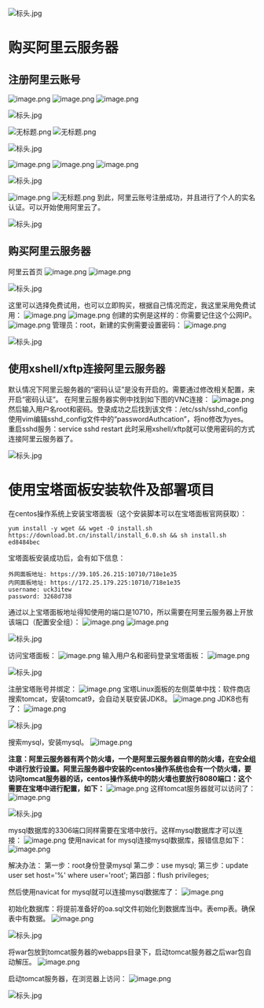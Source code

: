 ![标头.jpg](https://cdn.nlark.com/yuque/0/2023/jpeg/21376908/1692002570088-3338946f-42b3-4174-8910-7e749c31e950.jpeg#averageHue=%23f9f8f8&clientId=uc5a67c34-8a0d-4&from=paste&height=78&id=btjvR&originHeight=78&originWidth=1400&originalType=binary&ratio=1&rotation=0&showTitle=false&size=23158&status=done&style=shadow&taskId=u98709943-fd0b-4e51-821c-a3fc0aef219&title=&width=1400)
# 购买阿里云服务器
## 注册阿里云账号
![image.png](https://cdn.nlark.com/yuque/0/2023/png/21376908/1690343104889-d5a79aa1-5531-4dfe-931a-570d733b5c8f.png#averageHue=%23fbf8f6&clientId=ucbef7c07-5cc7-4&from=paste&height=367&id=u14853d11&originHeight=367&originWidth=832&originalType=binary&ratio=1&rotation=0&showTitle=false&size=65547&status=done&style=shadow&taskId=u71429d74-6b04-4c5b-8180-1dd721e5cbb&title=&width=832)
![image.png](https://cdn.nlark.com/yuque/0/2023/png/21376908/1690343146432-07d1d822-cd26-4cf3-8ee9-484874ba6719.png#averageHue=%23ede5dc&clientId=ucbef7c07-5cc7-4&from=paste&height=428&id=u75c9141a&originHeight=428&originWidth=1895&originalType=binary&ratio=1&rotation=0&showTitle=false&size=179229&status=done&style=shadow&taskId=ub023a55b-1b75-4109-8d49-1ba394f0724&title=&width=1895)
![image.png](https://cdn.nlark.com/yuque/0/2023/png/21376908/1690343197479-24cb1df5-a491-4a71-9714-44a962d9be8c.png#averageHue=%23f4ede7&clientId=ucbef7c07-5cc7-4&from=paste&height=725&id=u9765f88f&originHeight=725&originWidth=1740&originalType=binary&ratio=1&rotation=0&showTitle=false&size=356088&status=done&style=shadow&taskId=ud5f0d3fd-72b9-4199-8526-17c2293dbaf&title=&width=1740)

![标头.jpg](https://cdn.nlark.com/yuque/0/2023/jpeg/21376908/1692002570088-3338946f-42b3-4174-8910-7e749c31e950.jpeg#averageHue=%23f9f8f8&clientId=uc5a67c34-8a0d-4&from=paste&height=78&id=ZTNWm&originHeight=78&originWidth=1400&originalType=binary&ratio=1&rotation=0&showTitle=false&size=23158&status=done&style=shadow&taskId=u98709943-fd0b-4e51-821c-a3fc0aef219&title=&width=1400)

![无标题.png](https://cdn.nlark.com/yuque/0/2023/png/21376908/1690343625845-10aa1357-7fda-47c5-9652-e5220a0ac73e.png#averageHue=%23f3ede9&clientId=ucbef7c07-5cc7-4&from=paste&height=526&id=u7479d1fc&originHeight=526&originWidth=790&originalType=binary&ratio=1&rotation=0&showTitle=false&size=45512&status=done&style=shadow&taskId=udd58f28b-55fa-4761-a357-8d13401e504&title=&width=790)
![无标题.png](https://cdn.nlark.com/yuque/0/2023/png/21376908/1690343675300-2cfe0d16-a96c-4b60-8d57-fecb721ace09.png#averageHue=%23fef6f0&clientId=ucbef7c07-5cc7-4&from=paste&height=506&id=u482c2d26&originHeight=506&originWidth=762&originalType=binary&ratio=1&rotation=0&showTitle=false&size=13023&status=done&style=shadow&taskId=uf1fa1f9b-6861-4baf-8944-43a24899252&title=&width=762)

![标头.jpg](https://cdn.nlark.com/yuque/0/2023/jpeg/21376908/1692002570088-3338946f-42b3-4174-8910-7e749c31e950.jpeg#averageHue=%23f9f8f8&clientId=uc5a67c34-8a0d-4&from=paste&height=78&id=xbiX7&originHeight=78&originWidth=1400&originalType=binary&ratio=1&rotation=0&showTitle=false&size=23158&status=done&style=shadow&taskId=u98709943-fd0b-4e51-821c-a3fc0aef219&title=&width=1400)

![image.png](https://cdn.nlark.com/yuque/0/2023/png/21376908/1690343325117-185ea4fc-b679-4aae-8647-d4c367302092.png#averageHue=%23fcf5ef&clientId=ucbef7c07-5cc7-4&from=paste&height=625&id=u615ac640&originHeight=625&originWidth=1878&originalType=binary&ratio=1&rotation=0&showTitle=false&size=135148&status=done&style=shadow&taskId=u3b870199-3b20-4d46-aa1f-35186f792f5&title=&width=1878)
![image.png](https://cdn.nlark.com/yuque/0/2023/png/21376908/1690343356484-04f7b7bb-e782-45cf-8ffe-7697e7a5ebcc.png#averageHue=%23fdfcfb&clientId=ucbef7c07-5cc7-4&from=paste&height=548&id=uf9de3455&originHeight=548&originWidth=1800&originalType=binary&ratio=1&rotation=0&showTitle=false&size=53512&status=done&style=shadow&taskId=u89f99aa7-d012-49e8-9778-63bd3577840&title=&width=1800)
![image.png](https://cdn.nlark.com/yuque/0/2023/png/21376908/1690343392778-7d97b811-4745-48f9-ae4d-ca1366cbb79d.png#averageHue=%23e5e3e2&clientId=ucbef7c07-5cc7-4&from=paste&height=429&id=u256ab0d6&originHeight=429&originWidth=801&originalType=binary&ratio=1&rotation=0&showTitle=false&size=16779&status=done&style=shadow&taskId=u7254fa4f-1765-4440-82f6-8faf09bec89&title=&width=801)

![标头.jpg](https://cdn.nlark.com/yuque/0/2023/jpeg/21376908/1692002570088-3338946f-42b3-4174-8910-7e749c31e950.jpeg#averageHue=%23f9f8f8&clientId=uc5a67c34-8a0d-4&from=paste&height=78&id=asHz9&originHeight=78&originWidth=1400&originalType=binary&ratio=1&rotation=0&showTitle=false&size=23158&status=done&style=shadow&taskId=u98709943-fd0b-4e51-821c-a3fc0aef219&title=&width=1400)

![image.png](https://cdn.nlark.com/yuque/0/2023/png/21376908/1690343411255-1f702ec7-ebc5-46a2-b0c2-50d7989722ee.png#averageHue=%23a78e63&clientId=ucbef7c07-5cc7-4&from=paste&height=534&id=u68137229&originHeight=534&originWidth=723&originalType=binary&ratio=1&rotation=0&showTitle=false&size=324517&status=done&style=shadow&taskId=u716d1e71-5033-4cee-a895-06e3bfbcb4d&title=&width=723)
![无标题.png](https://cdn.nlark.com/yuque/0/2023/png/21376908/1690343713493-c69a8008-66d8-4616-bb1d-81e3870bd057.png#averageHue=%23e1dab1&clientId=ucbef7c07-5cc7-4&from=paste&height=745&id=ub25af567&originHeight=745&originWidth=1073&originalType=binary&ratio=1&rotation=0&showTitle=false&size=52892&status=done&style=shadow&taskId=ubf3bed12-1df2-4526-bc90-39f556dcb8b&title=&width=1073)
到此，阿里云账号注册成功，并且进行了个人的实名认证。可以开始使用阿里云了。

![标头.jpg](https://cdn.nlark.com/yuque/0/2023/jpeg/21376908/1692002570088-3338946f-42b3-4174-8910-7e749c31e950.jpeg#averageHue=%23f9f8f8&clientId=uc5a67c34-8a0d-4&from=paste&height=78&id=tQTBb&originHeight=78&originWidth=1400&originalType=binary&ratio=1&rotation=0&showTitle=false&size=23158&status=done&style=shadow&taskId=u98709943-fd0b-4e51-821c-a3fc0aef219&title=&width=1400)
## 购买阿里云服务器
阿里云首页
![image.png](https://cdn.nlark.com/yuque/0/2023/png/21376908/1690348330933-ca4785ce-cbcb-44db-a188-01f873af5ecb.png#averageHue=%23e6dfba&clientId=ucbef7c07-5cc7-4&from=paste&height=666&id=u1220d896&originHeight=666&originWidth=959&originalType=binary&ratio=1&rotation=0&showTitle=false&size=77099&status=done&style=shadow&taskId=ucf2d4be1-1f84-4ef9-9b81-61023801c2c&title=&width=959)
![image.png](https://cdn.nlark.com/yuque/0/2023/png/21376908/1690348444343-4f42456f-efd1-4d54-892e-e659869660aa.png#averageHue=%23f8f3ee&clientId=ucbef7c07-5cc7-4&from=paste&height=590&id=ud9f4ec4d&originHeight=590&originWidth=1013&originalType=binary&ratio=1&rotation=0&showTitle=false&size=338184&status=done&style=shadow&taskId=u217ce0cc-e1dd-4b35-bea3-0a033260f65&title=&width=1013)

![标头.jpg](https://cdn.nlark.com/yuque/0/2023/jpeg/21376908/1692002570088-3338946f-42b3-4174-8910-7e749c31e950.jpeg#averageHue=%23f9f8f8&clientId=uc5a67c34-8a0d-4&from=paste&height=78&id=taYqk&originHeight=78&originWidth=1400&originalType=binary&ratio=1&rotation=0&showTitle=false&size=23158&status=done&style=shadow&taskId=u98709943-fd0b-4e51-821c-a3fc0aef219&title=&width=1400)

这里可以选择免费试用，也可以立即购买，根据自己情况而定，我这里采用免费试用：
![image.png](https://cdn.nlark.com/yuque/0/2023/png/21376908/1690350761704-8bd038aa-c4dc-4757-88de-45078a0e8f7e.png#averageHue=%23fcf7f6&clientId=ucbef7c07-5cc7-4&from=paste&height=741&id=ua858199e&originHeight=741&originWidth=1187&originalType=binary&ratio=1&rotation=0&showTitle=false&size=84903&status=done&style=shadow&taskId=ucee7fdac-0ed6-48b2-ab89-ba6fb4ed370&title=&width=1187)
![image.png](https://cdn.nlark.com/yuque/0/2023/png/21376908/1690350817138-da4afa6d-0682-48a1-8f9b-795b90d7f5c4.png#averageHue=%23fbf8f7&clientId=ucbef7c07-5cc7-4&from=paste&height=430&id=u461277c8&originHeight=430&originWidth=1083&originalType=binary&ratio=1&rotation=0&showTitle=false&size=61888&status=done&style=shadow&taskId=u3d5dca9b-2eaf-4488-ae6e-cf4907b8df3&title=&width=1083)
创建的实例是这样的：你需要记住这个公网IP。
![image.png](https://cdn.nlark.com/yuque/0/2023/png/21376908/1690440018470-f457bd16-6d75-4809-81d1-6fe40b14197c.png#averageHue=%23fcfcfb&clientId=u7880c852-8714-4&from=paste&height=407&id=u15d221df&originHeight=407&originWidth=1850&originalType=binary&ratio=1&rotation=0&showTitle=false&size=55446&status=done&style=shadow&taskId=u351a4ba3-bf7b-481a-a368-471961afab8&title=&width=1850)
管理员：root，新建的实例需要设置密码：
![image.png](https://cdn.nlark.com/yuque/0/2023/png/21376908/1690440075999-32ec9939-c3ad-4723-84a2-023391ccac84.png#averageHue=%23f7f7f6&clientId=u7880c852-8714-4&from=paste&height=636&id=u39512717&originHeight=636&originWidth=769&originalType=binary&ratio=1&rotation=0&showTitle=false&size=68328&status=done&style=shadow&taskId=u322d7b15-88a1-41a5-8db7-93c3d6884c1&title=&width=769)

![标头.jpg](https://cdn.nlark.com/yuque/0/2023/jpeg/21376908/1692002570088-3338946f-42b3-4174-8910-7e749c31e950.jpeg#averageHue=%23f9f8f8&clientId=uc5a67c34-8a0d-4&from=paste&height=78&id=py6HV&originHeight=78&originWidth=1400&originalType=binary&ratio=1&rotation=0&showTitle=false&size=23158&status=done&style=shadow&taskId=u98709943-fd0b-4e51-821c-a3fc0aef219&title=&width=1400)
## 使用xshell/xftp连接阿里云服务器
默认情况下阿里云服务器的“密码认证”是没有开启的。需要通过修改相关配置，来开启“密码认证”。
在阿里云服务器实例中找到如下图的VNC连接：
![image.png](https://cdn.nlark.com/yuque/0/2023/png/21376908/1690447058866-5c65c41d-b349-4357-af13-90e89ccbe1e0.png#averageHue=%23fbfbfa&clientId=u7880c852-8714-4&from=paste&height=454&id=udb18f5de&originHeight=454&originWidth=1593&originalType=binary&ratio=1&rotation=0&showTitle=false&size=67094&status=done&style=shadow&taskId=uda0b41b5-d4e2-4762-9e77-2d3185d1bc5&title=&width=1593)
然后输入用户名root和密码。登录成功之后找到该文件：/etc/ssh/sshd_config
使用vim编辑sshd_config文件中的“passwordAuthcation”，将no修改为yes。
重启sshd服务：service sshd restart
此时采用xshell/xftp就可以使用密码的方式连接阿里云服务器了。

![标头.jpg](https://cdn.nlark.com/yuque/0/2023/jpeg/21376908/1692002570088-3338946f-42b3-4174-8910-7e749c31e950.jpeg#averageHue=%23f9f8f8&clientId=uc5a67c34-8a0d-4&from=paste&height=78&id=a7nUz&originHeight=78&originWidth=1400&originalType=binary&ratio=1&rotation=0&showTitle=false&size=23158&status=done&style=shadow&taskId=u98709943-fd0b-4e51-821c-a3fc0aef219&title=&width=1400)
# 使用宝塔面板安装软件及部署项目
在centos操作系统上安装宝塔面板（这个安装脚本可以在宝塔面板官网获取）：
```shell
yum install -y wget && wget -O install.sh https://download.bt.cn/install/install_6.0.sh && sh install.sh ed8484bec
```
宝塔面板安装成功后，会有如下信息：
```
外网面板地址: https://39.105.26.215:10710/718e1e35
内网面板地址: https://172.25.179.225:10710/718e1e35
username: uck3itew
password: 3268d738
```
通过以上宝塔面板地址得知使用的端口是10710，所以需要在阿里云服务器上开放该端口（配置安全组）：
![image.png](https://cdn.nlark.com/yuque/0/2023/png/21376908/1690447528154-624e070d-f9df-4f37-9df1-38b7cdaa2a7d.png#averageHue=%23fdfdfc&clientId=u7880c852-8714-4&from=paste&height=674&id=ua3de78e7&originHeight=674&originWidth=1798&originalType=binary&ratio=1&rotation=0&showTitle=false&size=53910&status=done&style=shadow&taskId=uce998c14-84c5-4b1d-a35a-1dcbdcda4a8&title=&width=1798)
![image.png](https://cdn.nlark.com/yuque/0/2023/png/21376908/1690447563332-1e2f5a47-74ec-48b4-8614-c94f842b852a.png#averageHue=%23fdfbfa&clientId=u7880c852-8714-4&from=paste&height=365&id=u24c4bbf8&originHeight=365&originWidth=1469&originalType=binary&ratio=1&rotation=0&showTitle=false&size=40525&status=done&style=shadow&taskId=u3dbec33c-93bf-494f-bd2d-5fbcd9e38ef&title=&width=1469)

![标头.jpg](https://cdn.nlark.com/yuque/0/2023/jpeg/21376908/1692002570088-3338946f-42b3-4174-8910-7e749c31e950.jpeg#averageHue=%23f9f8f8&clientId=uc5a67c34-8a0d-4&from=paste&height=78&id=idBEi&originHeight=78&originWidth=1400&originalType=binary&ratio=1&rotation=0&showTitle=false&size=23158&status=done&style=shadow&taskId=u98709943-fd0b-4e51-821c-a3fc0aef219&title=&width=1400)

访问宝塔面板：
![image.png](https://cdn.nlark.com/yuque/0/2023/png/21376908/1690451476044-defdafe4-6d95-4f77-8b06-947843b73c5c.png#averageHue=%23fefdfd&clientId=u7880c852-8714-4&from=paste&height=822&id=ua52b1434&originHeight=822&originWidth=1184&originalType=binary&ratio=1&rotation=0&showTitle=false&size=49847&status=done&style=shadow&taskId=u54b14bc2-8901-4720-b4bc-0e7962e8d60&title=&width=1184)
输入用户名和密码登录宝塔面板：
![image.png](https://cdn.nlark.com/yuque/0/2023/png/21376908/1690451497475-950766c3-36b9-4504-b2a4-8da094d2150b.png#averageHue=%23858585&clientId=u7880c852-8714-4&from=paste&height=633&id=uf8da85a6&originHeight=633&originWidth=680&originalType=binary&ratio=1&rotation=0&showTitle=false&size=20662&status=done&style=shadow&taskId=u08c79be3-3db3-4447-9443-a011fdae0c7&title=&width=680)

![标头.jpg](https://cdn.nlark.com/yuque/0/2023/jpeg/21376908/1692002570088-3338946f-42b3-4174-8910-7e749c31e950.jpeg#averageHue=%23f9f8f8&clientId=uc5a67c34-8a0d-4&from=paste&height=78&id=Yjus6&originHeight=78&originWidth=1400&originalType=binary&ratio=1&rotation=0&showTitle=false&size=23158&status=done&style=shadow&taskId=u98709943-fd0b-4e51-821c-a3fc0aef219&title=&width=1400)

注册宝塔账号并绑定：
![image.png](https://cdn.nlark.com/yuque/0/2023/png/21376908/1690451542486-fa1ac9d0-cedc-455a-9b88-4c26e7fece9e.png#averageHue=%23fcfcfb&clientId=u7880c852-8714-4&from=paste&height=644&id=ud2481acf&originHeight=644&originWidth=1384&originalType=binary&ratio=1&rotation=0&showTitle=false&size=55992&status=done&style=shadow&taskId=u5577051f-8c2e-4b9b-bb14-8905675b093&title=&width=1384)
宝塔Linux面板的左侧菜单中找：软件商店
搜索tomcat，安装tomcat9，会自动关联安装JDK8。
![image.png](https://cdn.nlark.com/yuque/0/2023/png/21376908/1690523617851-3b8906ad-6031-434b-bdee-665d53a8bf58.png#averageHue=%23fbf7f4&clientId=u2bdb69c5-937c-4&from=paste&height=527&id=uf7f46cb0&originHeight=527&originWidth=1704&originalType=binary&ratio=1&rotation=0&showTitle=false&size=73726&status=done&style=shadow&taskId=u6deed666-9d15-4187-8307-d59d4766e72&title=&width=1704)
JDK8也有了：
![image.png](https://cdn.nlark.com/yuque/0/2023/png/21376908/1690523670400-7b23a16f-6588-46b3-bc2d-5f0e32be4877.png#averageHue=%233b3835&clientId=u2bdb69c5-937c-4&from=paste&height=171&id=ubb3ee90a&originHeight=171&originWidth=461&originalType=binary&ratio=1&rotation=0&showTitle=false&size=11590&status=done&style=shadow&taskId=ucbe2deb7-e159-4fa3-8956-984823d7293&title=&width=461)

![标头.jpg](https://cdn.nlark.com/yuque/0/2023/jpeg/21376908/1692002570088-3338946f-42b3-4174-8910-7e749c31e950.jpeg#averageHue=%23f9f8f8&clientId=uc5a67c34-8a0d-4&from=paste&height=78&id=DNbXn&originHeight=78&originWidth=1400&originalType=binary&ratio=1&rotation=0&showTitle=false&size=23158&status=done&style=shadow&taskId=u98709943-fd0b-4e51-821c-a3fc0aef219&title=&width=1400)

搜索mysql，安装mysql。
![image.png](https://cdn.nlark.com/yuque/0/2023/png/21376908/1690523637808-4afe8111-f9f4-4cfc-9e0b-066ef72f0958.png#averageHue=%23fbf8f5&clientId=u2bdb69c5-937c-4&from=paste&height=684&id=u14bd966a&originHeight=684&originWidth=1708&originalType=binary&ratio=1&rotation=0&showTitle=false&size=106873&status=done&style=shadow&taskId=u95bb4bbc-dec4-47e3-a6bd-072da313b84&title=&width=1708)

**注意：阿里云服务器有两个防火墙，一个是阿里云服务器自带的防火墙，在安全组中进行放行设置。阿里云服务器中安装的centos操作系统也会有一个防火墙，要访问tomcat服务器的话，centos操作系统中的防火墙也要放行8080端口：这个需要在宝塔中进行配置，如下：**
![image.png](https://cdn.nlark.com/yuque/0/2023/png/21376908/1690530429125-a95b0733-5b1e-452e-8212-ae9298c3bc59.png#averageHue=%23e3bf8c&clientId=u2bdb69c5-937c-4&from=paste&height=679&id=u30beb1e7&originHeight=679&originWidth=925&originalType=binary&ratio=1&rotation=0&showTitle=false&size=72252&status=done&style=shadow&taskId=u82361abf-a0bf-40ea-8d9b-580a9dbabce&title=&width=925)
这样tomcat服务器就可以访问了：
![image.png](https://cdn.nlark.com/yuque/0/2023/png/21376908/1690530464412-e3190370-3280-4ce2-a5b6-0d34acbda71d.png#averageHue=%23e8efc6&clientId=u2bdb69c5-937c-4&from=paste&height=505&id=u77a45881&originHeight=505&originWidth=981&originalType=binary&ratio=1&rotation=0&showTitle=false&size=73758&status=done&style=shadow&taskId=uee4af2ab-752c-431f-83f7-de41a1857ae&title=&width=981)

![标头.jpg](https://cdn.nlark.com/yuque/0/2023/jpeg/21376908/1692002570088-3338946f-42b3-4174-8910-7e749c31e950.jpeg#averageHue=%23f9f8f8&clientId=uc5a67c34-8a0d-4&from=paste&height=78&id=BV4sa&originHeight=78&originWidth=1400&originalType=binary&ratio=1&rotation=0&showTitle=false&size=23158&status=done&style=shadow&taskId=u98709943-fd0b-4e51-821c-a3fc0aef219&title=&width=1400)

mysql数据库的3306端口同样需要在宝塔中放行。这样mysql数据库才可以连接：
![image.png](https://cdn.nlark.com/yuque/0/2023/png/21376908/1690532202584-6d04c3be-1bc3-4da7-bcfe-406b48777c66.png#averageHue=%23fbf9f9&clientId=u2bdb69c5-937c-4&from=paste&height=495&id=u6149bc7f&originHeight=495&originWidth=869&originalType=binary&ratio=1&rotation=0&showTitle=false&size=38323&status=done&style=shadow&taskId=uc39c1c32-9460-439d-895d-48ed30a7f13&title=&width=869)
使用navicat for mysql连接mysql数据库，报错信息如下：
![image.png](https://cdn.nlark.com/yuque/0/2023/png/21376908/1690532666748-f6316f71-8754-4ac4-a75d-2bb197984760.png#averageHue=%23f2f0f0&clientId=u2bdb69c5-937c-4&from=paste&height=192&id=u9052f6ca&originHeight=192&originWidth=585&originalType=binary&ratio=1&rotation=0&showTitle=false&size=6853&status=done&style=shadow&taskId=u5d772a51-34e8-43e1-8ad6-d25f3181de1&title=&width=585)

解决办法：
第一步：root身份登录mysql
第二步：use mysql;
第三步：update user set host='%' where user='root';
第四部：flush privileges;

然后使用navicat for mysql就可以连接mysql数据库了：
![image.png](https://cdn.nlark.com/yuque/0/2023/png/21376908/1690535601577-7c6bd592-8002-432b-9730-6a79cc77ef34.png#averageHue=%23fbfbfb&clientId=u2bdb69c5-937c-4&from=paste&height=484&id=u82363be7&originHeight=484&originWidth=759&originalType=binary&ratio=1&rotation=0&showTitle=false&size=17153&status=done&style=shadow&taskId=u5864bcd0-a033-4c32-89f8-6201195753e&title=&width=759)

初始化数据库：将提前准备好的oa.sql文件初始化到数据库当中。表emp表。确保表中有数据。
![image.png](https://cdn.nlark.com/yuque/0/2023/png/21376908/1690540767390-21091cce-de43-4d05-8101-5693b51c5067.png#averageHue=%23f6f6f5&clientId=u2bdb69c5-937c-4&from=paste&height=209&id=u699aef94&originHeight=209&originWidth=617&originalType=binary&ratio=1&rotation=0&showTitle=false&size=20164&status=done&style=shadow&taskId=u15cdd67b-b5df-45bf-9ab7-392c37ae7ef&title=&width=617)

![标头.jpg](https://cdn.nlark.com/yuque/0/2023/jpeg/21376908/1692002570088-3338946f-42b3-4174-8910-7e749c31e950.jpeg#averageHue=%23f9f8f8&clientId=uc5a67c34-8a0d-4&from=paste&height=78&id=fHenB&originHeight=78&originWidth=1400&originalType=binary&ratio=1&rotation=0&showTitle=false&size=23158&status=done&style=shadow&taskId=u98709943-fd0b-4e51-821c-a3fc0aef219&title=&width=1400)

将war包放到tomcat服务器的webapps目录下，启动tomcat服务器之后war包自动解压。
![image.png](https://cdn.nlark.com/yuque/0/2023/png/21376908/1690540783249-d2c54a01-a5db-494e-9716-b154d27d5bd4.png#averageHue=%23fafaf9&clientId=u2bdb69c5-937c-4&from=paste&height=489&id=u16d470ed&originHeight=489&originWidth=659&originalType=binary&ratio=1&rotation=0&showTitle=false&size=35367&status=done&style=shadow&taskId=ucfdc9b98-77ee-45ac-b323-5f62865ebb6&title=&width=659)

启动tomcat服务器，在浏览器上访问：
![image.png](https://cdn.nlark.com/yuque/0/2023/png/21376908/1690540746702-82a3d5e9-937e-444d-9127-fd448c9ef7ff.png#averageHue=%23fcfcfb&clientId=u2bdb69c5-937c-4&from=paste&height=243&id=u5f4c3adf&originHeight=243&originWidth=738&originalType=binary&ratio=1&rotation=0&showTitle=false&size=13649&status=done&style=shadow&taskId=ub0450e68-6494-4d5e-9a5f-9e8794df037&title=&width=738)

![标头.jpg](https://cdn.nlark.com/yuque/0/2023/jpeg/21376908/1692002570088-3338946f-42b3-4174-8910-7e749c31e950.jpeg#averageHue=%23f9f8f8&clientId=uc5a67c34-8a0d-4&from=paste&height=78&id=TqWu8&originHeight=78&originWidth=1400&originalType=binary&ratio=1&rotation=0&showTitle=false&size=23158&status=done&style=shadow&taskId=u98709943-fd0b-4e51-821c-a3fc0aef219&title=&width=1400)
